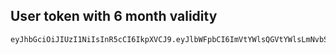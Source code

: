 ## User token with 6 month validity
```
eyJhbGciOiJIUzI1NiIsInR5cCI6IkpXVCJ9.eyJlbWFpbCI6ImVtYWlsQGVtYWlsLmNvbSIsInN1YiI6MSwiaWF0IjoxNzAxMTk1MjgyLCJyb2xlcyI6IlVTRVIiLCJleHAiOjE3MDM3ODcyODJ9.Z3FqU0DPfFgv7Uw0H6LmMga2xQEUPByB59oR1jCRuwc
```